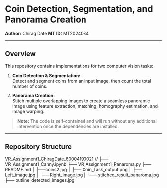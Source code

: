 # Coin Detection, Segmentation, and Panorama Creation

**Author:** Chirag Date 
**MT ID:** MT2024034

---

## Overview

This repository contains implementations for two computer vision tasks:

1. **Coin Detection & Segmentation:**  
   Detect and segment coins from an input image, then count the total number of coins.

2. **Panorama Creation:**  
   Stitch multiple overlapping images to create a seamless panoramic image using feature extraction, matching, homography estimation, and image warping.

> **Note:** The code is self-contained and will run without any additional intervention once the dependencies are installed.

---

## Repository Structure
VR_Assignment1_ChiragDate_60004190021 //
├── VR_Assignment1_Canny.ipynb
├── VR_Assignment1_Panaroma.py
├── README.md
│   ├──coins2.jpg
│   ├── Coin_Task_output.png
│   ├── Left_image.jpg
│   ├──Right_image.jpg
│   └── stitched_result_panaroma.jpg
├── outline_detected_images.jpg



